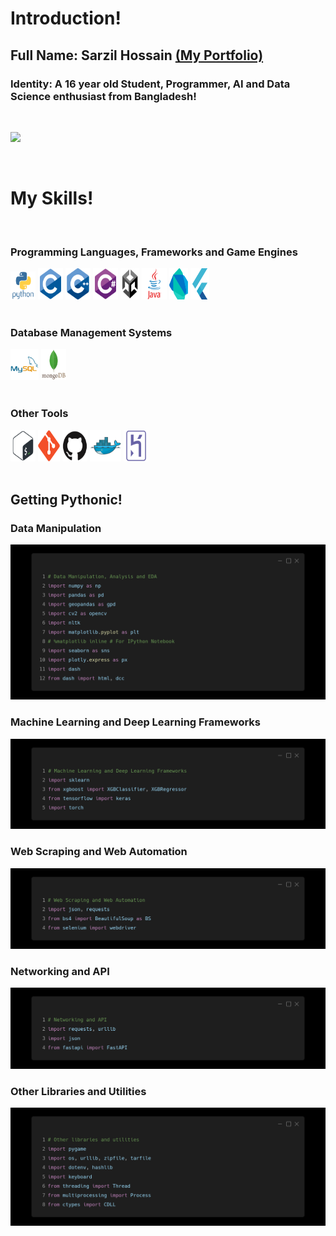 # Introduction!
## Full Name: Sarzil Hossain [(My Portfolio)](https://prmethus.github.io/)


### Identity: A 16 year old Student, Programmer, AI and Data Science enthusiast from Bangladesh!

</br>

![](Images/Typing.GIF)

<br>

# My Skills!

</br>

### Programming Languages, Frameworks and Game Engines

<div class="display:flex">
<img src="https://raw.githubusercontent.com/devicons/devicon/master/icons/python/python-original-wordmark.svg" height="45px" width="40px">
<img src="https://raw.githubusercontent.com/devicons/devicon/master/icons/c/c-original.svg" height="50px" width="40px">
<img src="https://raw.githubusercontent.com/devicons/devicon/master/icons/cplusplus/cplusplus-original.svg" height="50px" width="40px">
<img src="https://raw.githubusercontent.com/devicons/devicon/master/icons/csharp/csharp-original.svg" height="50px" width="40px">
<img src="https://raw.githubusercontent.com/devicons/devicon/master/icons/unity/unity-original.svg" height="50px" width="30px">
<img src="https://raw.githubusercontent.com/devicons/devicon/master/icons/java/java-original-wordmark.svg" height="50px" width="40px">
<img src="https://raw.githubusercontent.com/devicons/devicon/master/icons/dart/dart-original.svg" height="50px" width="30px">
<img src="https://raw.githubusercontent.com/devicons/devicon/master/icons/flutter/flutter-original.svg" height="50px" width="30px">
</div>

</br>

### Database Management Systems

<div class="display:flex">
<img src="https://raw.githubusercontent.com/devicons/devicon/master/icons/mysql/mysql-original-wordmark.svg" height="50px" width="45px">
<img src="https://raw.githubusercontent.com/devicons/devicon/master/icons/mongodb/mongodb-original-wordmark.svg" height="50px" width="40px">
</div>

</br>

### Other Tools

<div class="display:flex">
<img src="https://raw.githubusercontent.com/devicons/devicon/master/icons/bash/bash-original.svg" height="50px" width="40px">
<img src="https://raw.githubusercontent.com/devicons/devicon/master/icons/git/git-original.svg" height="50px" width="35px">
<img src="https://raw.githubusercontent.com/devicons/devicon/master/icons/github/github-original.svg" height="50px" width="40px">
<img src="https://raw.githubusercontent.com/devicons/devicon/master/icons/docker/docker-original.svg" height="50px" width="50px">
<img src="https://raw.githubusercontent.com/devicons/devicon/master/icons/heroku/heroku-original.svg" height="50px" width="40px">
</div>

</br>

## Getting Pythonic!

### Data Manipulation
<img src="Images/data_man_prmethus.png">

### Machine Learning and Deep Learning Frameworks
<img src="Images/ml_and_dl_prmethus.png">

### Web Scraping and Web Automation
<img src="Images/web_scra_aut_prmethus.png">

### Networking and API
<img src="Images/networking_api_prmethus.png">

### Other Libraries and Utilities
<img src="Images/other_libs_prmethus.png">
